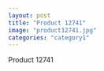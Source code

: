 ```yaml
---
layout: post
title: "Product 12741"
image: "product12741.jpg"
categories: "category1"
---
```

Product 12741
